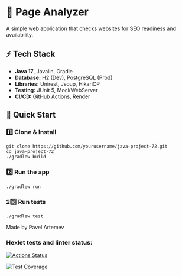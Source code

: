 # 🚀 Page Analyzer

A simple web application that checks websites for SEO readiness and availability.

## ⚡ Tech Stack
- **Java 17**, Javalin, Gradle
- **Database:** H2 (Dev), PostgreSQL (Prod)
- **Libraries:** Unirest, Jsoup, HikariCP
- **Testing:** JUnit 5, MockWebServer
- **CI/CD:** GitHub Actions, Render

## 🚀 Quick Start

### **1️⃣ Clone & Install**
```shell
git clone https://github.com/yourusername/java-project-72.git
cd java-project-72
./gradlew build
```
### **2️⃣  Run the app**
```shell
./gradlew run
```
### **23️⃣ Run tests**
```shell
./gradlew test
```
Made by Pavel Artemev

### Hexlet tests and linter status:
[![Actions Status](https://github.com/artemevpaul/java-project-72/actions/workflows/hexlet-check.yml/badge.svg)](https://github.com/artemevpaul/java-project-72/actions)

[![Test Coverage](https://api.codeclimate.com/v1/badges/51b5f659087f6c8d2f0c/test_coverage)](https://codeclimate.com/github/artemevpaul/java-project-72/test_coverage)